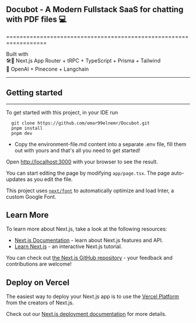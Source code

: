 ## Docubot - A Modern Fullstack SaaS for chatting with PDF files 💻
==================================================================

Built with   
🛠️🎨 Next.js App Router + tRPC + TypeScript + Prisma + Tailwind  
 🧠 OpenAI + Pinecone + Langchain

-------------------------------------------------------------------


## Getting started
---------------------------------------------------------------------------------

To get started with this project, in your IDE run

```source-shell
  git clone https://github.com/omar99elnemr/Docubot.git
  pnpm install
  pnpm dev
```

- Copy the environment-file.md content into a separate .env file, fill them out with yours  and that's all you need to get started!

Open [http://localhost:3000](http://localhost:3000) with your browser to see the result.

You can start editing the page by modifying `app/page.tsx`. The page auto-updates as you edit the file.

This project uses [`next/font`](https://nextjs.org/docs/basic-features/font-optimization) to automatically optimize and load Inter, a custom Google Font.

## Learn More

To learn more about Next.js, take a look at the following resources:

- [Next.js Documentation](https://nextjs.org/docs) - learn about Next.js features and API.
- [Learn Next.js](https://nextjs.org/learn) - an interactive Next.js tutorial.

You can check out [the Next.js GitHub repository](https://github.com/vercel/next.js/) - your feedback and contributions are welcome!

## Deploy on Vercel

The easiest way to deploy your Next.js app is to use the [Vercel Platform](https://vercel.com/new?utm_medium=default-template&filter=next.js&utm_source=create-next-app&utm_campaign=create-next-app-readme) from the creators of Next.js.

Check out our [Next.js deployment documentation](https://nextjs.org/docs/deployment) for more details.
